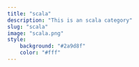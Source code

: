 ```yaml
---
title: "scala"
description: "This is an scala category"
slug: "scala"
image: "scala.png"
style:
    background: "#2a9d8f"
    color: "#fff"
---
```

